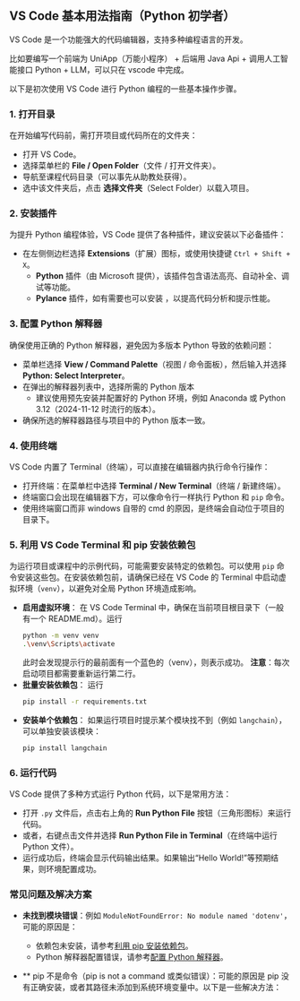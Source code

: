 ## VS Code 基本用法指南（Python 初学者）

VS Code 是一个功能强大的代码编辑器，支持多种编程语言的开发。

比如要编写一个前端为 UniApp（万能小程序） + 后端用 Java Api + 调用人工智能接口 Python + LLM，可以只在 vscode 中完成。

以下是初次使用 VS Code 进行 Python 编程的一些基本操作步骤。

### 1. 打开目录

在开始编写代码前，需打开项目或代码所在的文件夹：

- 打开 VS Code。
- 选择菜单栏的 **File / Open Folder**（文件 / 打开文件夹）。
- 导航至课程代码目录（可以事先从助教处获得）。
- 选中该文件夹后，点击 **选择文件夹**（Select Folder）以载入项目。

### 2. 安装插件

为提升 Python 编程体验，VS Code 提供了各种插件，建议安装以下必备插件：

- 在左侧侧边栏选择 **Extensions**（扩展）图标，或使用快捷键 `Ctrl + Shift + X`。
  - **Python** 插件（由 Microsoft 提供），该插件包含语法高亮、自动补全、调试等功能。
  - **Pylance** 插件，如有需要也可以安装 ，以提高代码分析和提示性能。

### 3. 配置 Python 解释器

确保使用正确的 Python 解释器，避免因为多版本 Python 导致的依赖问题：

- 菜单栏选择 **View / Command Palette**（视图 / 命令面板），然后输入并选择 **Python: Select Interpreter**。
- 在弹出的解释器列表中，选择所需的 Python 版本
  - 建议使用预先安装并配置好的 Python 环境，例如 Anaconda 或 Python 3.12（2024-11-12 时流行的版本）。
- 确保所选的解释器路径与项目中的 Python 版本一致。

### 4. 使用终端

VS Code 内置了 Terminal（终端），可以直接在编辑器内执行命令行操作：

- 打开终端：在菜单栏中选择 **Terminal / New Terminal**（终端 / 新建终端）。
- 终端窗口会出现在编辑器下方，可以像命令行一样执行 Python 和 `pip` 命令。
- 使用终端窗口而非 windows 自带的 cmd 的原因，是终端会自动位于项目的目录下。

### 5. 利用 VS Code Terminal 和 pip 安装依赖包

为运行项目或课程中的示例代码，可能需要安装特定的依赖包。可以使用 `pip` 命令安装这些包。在安装依赖包前，请确保已经在 VS Code 的 Terminal 中启动虚拟环境（`venv`），以避免对全局 Python 环境造成影响。

- **启用虚拟环境**：
  在 VS Code Terminal 中，确保在当前项目根目录下（一般有一个 README.md）。运行
  ```bash
  python -m venv venv
  .\venv\Scripts\activate
  ```
  此时会发现提示行的最前面有一个蓝色的（venv），则表示成功。
  **注意**：每次启动项目都需要重新运行第二行。
- **批量安装依赖包**：
  运行
  ```bash
  pip install -r requirements.txt
  ```
- **安装单个依赖包**：
  如果运行项目时提示某个模块找不到（例如 `langchain`），可以单独安装该模块：
  ```bash
  pip install langchain
  ```

### 6. 运行代码

VS Code 提供了多种方式运行 Python 代码，以下是常用方法：

- 打开 `.py` 文件后，点击右上角的 **Run Python File** 按钮（三角形图标）来运行代码。
- 或者，右键点击文件并选择 **Run Python File in Terminal**（在终端中运行 Python 文件）。
- 运行成功后，终端会显示代码输出结果。如果输出“Hello World!”等预期结果，则环境配置成功。

### 常见问题及解决方案

- **未找到模块错误**：例如 `ModuleNotFoundError: No module named 'dotenv'`，可能的原因是：

  - 依赖包未安装，请参考[利用 pip 安装依赖包](#利用-pip-安装依赖包)。
  - Python 解释器配置错误，请参考[配置 Python 解释器](#配置-python-解释器)。

- \*\*
  pip 不是命令（pip is not a command 或类似错误）：可能的原因是 pip 没有正确安装，或者其路径未添加到系统环境变量中。以下是一些解决方法：

```

```
